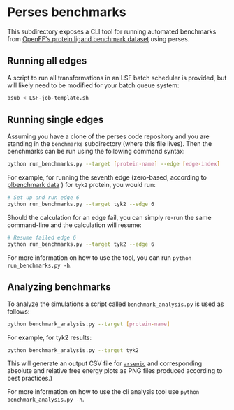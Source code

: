 # Perses benchmarks

This subdirectory exposes a CLI tool for running automated benchmarks from
[OpenFF's protein ligand benchmark dataset](https://github.com/openforcefield/protein-ligand-benchmark) using perses.

## Running all edges

A script to run all transformations in an LSF batch scheduler is provided, but will likely need to be modified for your batch queue system:
```bash
bsub < LSF-job-template.sh
```

## Running single edges

Assuming you have a clone of the perses code repository and you are standing in the `benchmarks` subdirectory
(where this file lives). Then the benchmarks can be run using the following command syntax:
```bash
python run_benchmarks.py --target [protein-name] --edge [edge-index]
```

For example, for running the seventh edge (zero-based, according to [plbenchmark data](https://github.com/openforcefield/protein-ligand-benchmark) )
for `tyk2` protein, you would run:
```bash
# Set up and run edge 6
python run_benchmarks.py --target tyk2 --edge 6
```
Should the calculation for an edge fail, you can simply re-run the same command-line and the calculation will resume:
```bash
# Resume failed edge 6
python run_benchmarks.py --target tyk2 --edge 6
```
For more information on how to use the tool, you can run `python run_benchmarks.py -h`.

## Analyzing benchmarks

To analyze the simulations a script called `benchmark_analysis.py` is used as follows:
```bash
python benchmark_analysis.py --target [protein-name]
```

For example, for tyk2 results:
```bash
python benchmark_analysis.py --target tyk2
```
This will generate an output CSV file for [`arsenic`](https://github.com/openforcefield/arsenic) and corresponding absolute and relative free energy plots as PNG files produced according to best practices.)

For more information on how to use the cli analysis tool use `python benchmark_analysis.py -h`.
